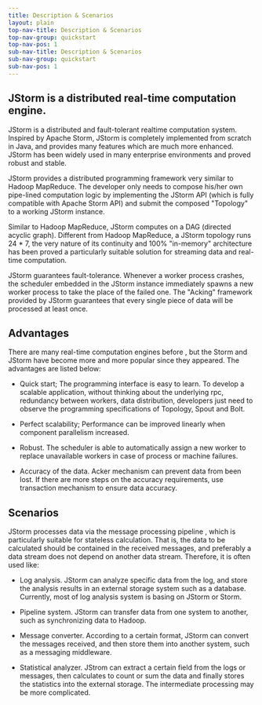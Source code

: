 ```yaml
---
title: Description & Scenarios
layout: plain
top-nav-title: Description & Scenarios
top-nav-group: quickstart
top-nav-pos: 1
sub-nav-title: Description & Scenarios
sub-nav-group: quickstart
sub-nav-pos: 1
---
```

## JStorm is a distributed real-time computation engine.

JStorm is a distributed and fault-tolerant realtime computation system. Inspired by Apache Storm, JStorm is completely implemented from scratch in Java, and provides many features which are much more enhanced. JStorm has been widely used in many enterprise environments and proved robust and stable.

JStorm provides a distributed programming framework very similar to Hadoop MapReduce. The developer only needs to compose his/her own pipe-lined computation logic by implementing the JStorm API (which is fully compatible with Apache Storm API) and submit the composed "Topology" to a working JStorm instance.

Similar to Hadoop MapReduce, JStorm computes on a DAG (directed acyclic graph). Different from Hadoop MapReduce, a JStorm topology runs 24 * 7, the very nature of its continuity and 100% "in-memory" architecture has been proved a particularly suitable solution for streaming data and real-time computation.

JStorm guarantees fault-tolerance. Whenever a worker process crashes, the scheduler embedded in the JStorm instance immediately spawns a new worker process to  take the place of the failed one. The "Acking" framework provided by JStorm guarantees that every single piece of data will be processed at least once.

## Advantages
There are many real-time computation engines before , but the Storm and JStorm have become more and more popular since they appeared. The advantages are listed below:

* Quick start; The programming interface is easy to learn. To develop a scalable  application,  without thinking about the underlying rpc, redundancy between workers, data distribution, developers just need to observe the programming specifications of Topology, Spout and Bolt. 

* Perfect scalability; Performance can be improved linearly when component parallelism increased. 

* Robust. The scheduler is able to automatically assign a new worker to replace unavailable workers in case of process or machine failures. 

* Accuracy of the data. Acker mechanism can prevent data from been lost. If there are more steps on the accuracy requirements, use transaction mechanism to ensure data accuracy. 

## Scenarios
JStorm processes data via the message processing pipeline , which is particularly suitable for stateless calculation. That is, the data to be calculated should be contained in the received messages, and preferably a data stream does not depend on another data stream. Therefore, it is often used like:

* Log analysis. JStorm can analyze specific data from the log, and store the analysis results in an external storage system such as a database. Currently, most of log analysis system is basing on JStorm or Storm.

* Pipeline system. JStorm can transfer data from one system to another, such as synchronizing data to Hadoop.

* Message converter. According to a certain format, JStorm can convert the messages received, and then store them into another system, such as a messaging middleware.

* Statistical analyzer. JStrom can extract a certain field from the logs or messages, then calculates to count or sum the data and finally stores the statistics into the external storage. The intermediate processing may be more complicated.
